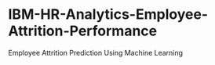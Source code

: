 # IBM-HR-Analytics-Employee-Attrition-Performance
Employee Attrition Prediction Using Machine Learning
